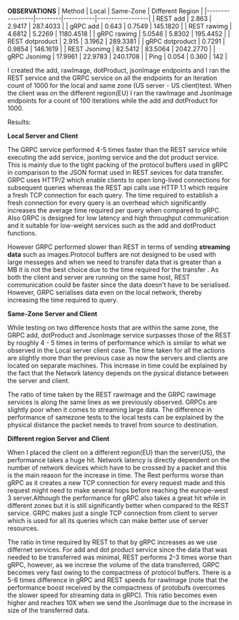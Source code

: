 **OBSERVATIONS**
| Method          | Local   | Same-Zone | Different Region |
|-----------------|---------|-----------|------------------|
| REST add        | 2.863   | 2.9417    | 287.4033         |
| gRPC add        | 0.643   | 0.7549    | 145.1820         |
| REST rawimg     | 4.6812  | 5.2269    | 1180.4518        |
| gRPC rawimg     | 5.0546  | 5.8302    | 195.4452         |
| REST dotproduct | 2.915   | 3.1962    | 289.3381         |
| gRPC dotproduct | 0.7291  | 0.9854    | 146.1619         |
| REST Jsonimg    | 82.5412 | 83.5064   | 2042.2770        |
| gRPC Jsonimg    | 17.9961 | 22.9783   | 240.1708         |
| Ping            | 0.054   | 0.360     | 142              |

I created the add, rawImage, dotProduct, jsonImage endpoints and I ran the REST service and the GRPC service on all the endpoints for an iteration count of 1000 for the local and same zone (US server - US client)test. When the client was on the different region(EU) I ran the rawImage and JsonImage endpoints for a count of 100 iterations while the add and dotProduct for 1000.

Results:

**Local Server and Client**

The GRPC service performed 4-5 times faster than the REST service while executing the add service, jsonImg service and the dot product service. This is mainly due to the tight packing of the protocol buffers used in gRPC in comparison to the JSON format used in REST sevices for data transfer. GRPC uses HTTP/2 which enable clients to open long-lived connections for subsequent queries whereas the REST api calls use HTTP 1.1 which require a fresh TCP connection for each query. The time required to establish a fresh connection for every query is an overhead which significantly increases the average time required per query when compared to gRPC. Also GRPC is designed for low latency and high throughput communication and it suitable for low-weight services such as the add and dotProduct functions.

However GRPC performed slower than REST in terms of sending **streaming data** such as images.Protocol buffers are not designed to be used with large messeges and when we need to transfer data that is greater than a MB it is not the best choice due to the time required for the transfer . As both the client and server are running on the same host, REST communication could be faster since the data doesn't have to be serialised. However, GRPC serialises data even on the local network, thereby increasing the time required to query.



**Same-Zone Server and Client**

While testing on two difference hosts that are within the same zone, the GRPC add, dotProduct and JsonImage service surpasses those of the REST by roughly 4 - 5 times in terms of performance which is similar to what we observed in the Local server client case. The time taken for all the actions are slightly more than the previous case as now the servers and clients are located on separate machines. This increase in time could be explained by the fact that the Network latency depends on the pysical distance between the server and client.

The ratio of time taken by the REST rawimage and the GRPC rawimage services is along the same lines as we previously observed. GRPCs are slightly poor when it comes to streaming large data. The difference in performance of samezone tests to the local tests can be explained by the physical distance the packet needs to travel from source to destination.



**Different region Server and Client**

When I placed the client on a different region(EU) than the server(US), the performance takes a huge hit. Network latency is directly dependent on the number of network devices which have to be crossed by a packet and this is the main reason for the increase in time.  The Rest performs worse than gRPC as it creates a new TCP connection for every request made and this request might need to make several hops before reaching the europe-west 3 server.Although the performance for gRPC also takes a great hit while in different zones but it is still significantly better when compared to the REST service. GRPC makes just a single TCP connection from client to server which is used for all its queries which can make better use of server resources.

The ratio in time required by REST to that by gRPC increases as we use differnet services. For add and dot product service since the data that was needed to be transferred was minimal, REST performs 2-3 times worse than gRPC, however, as we increse the volume of the data transferred, GRPC becomes very fast owing to the compactness of protocol buffers. There is a 5-6 times difference in gRPC and REST speeds for rawImage (note that the performance boost received by the compactness of protobufs overcomes the slower speed for streaming data in gRPC). This ratio becomes even higher and reaches 10X when we send the JsonImage due to the increase in size of the transferred data.